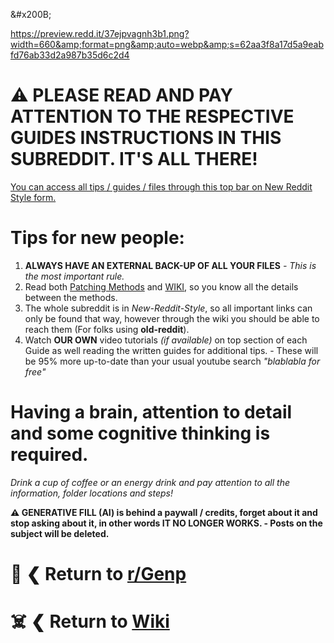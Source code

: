 &amp;#x200B;

https://preview.redd.it/37ejpvagnh3b1.png?width=660&amp;format=png&amp;auto=webp&amp;s=62aa3f8a17d5a9eabfd76ab33d2a987b35d6c2d4

# ⚠️ PLEASE READ AND PAY ATTENTION TO THE RESPECTIVE GUIDES INSTRUCTIONS IN THIS SUBREDDIT. IT'S ALL THERE!

[You can access all tips \/ guides \/ files through this top bar on New Reddit Style form.](https://preview.redd.it/m9teh0cfngjb1.png?width=1168&amp;format=png&amp;auto=webp&amp;s=dd10e278507fa712eb237507907f9304200eec52)

# Tips for new people:

1. **ALWAYS HAVE AN EXTERNAL BACK-UP OF ALL YOUR FILES** *- This is the most important rule.*
2. Read both [Patching Methods](https://www.reddit.com/r/GenP/wiki/index/#wiki_.1F4D6_.279C_patching_methods) and [WIKI](https://www.reddit.com/r/GenP/wiki/index/), so you know all the details between the methods.
3. The whole subreddit is in *New-Reddit-Style*, so all important links can only be found that way, however through the wiki you should be able to reach them (For folks using **old-reddit**).
4. Watch **OUR OWN** video tutorials *(if available)* on top section of each Guide as well reading the written guides for additional tips. - These will be 95% more up-to-date than your usual youtube search *"blablabla for free"*

# Having a brain, attention to detail and some cognitive thinking is required.

*Drink a cup of coffee or an energy drink and pay attention to all the information, folder locations and steps!*

**⚠️ GENERATIVE FILL (AI) is behind a paywall / credits, forget about it and stop asking about it, in other words IT NO LONGER WORKS. - Posts on the subject will be deleted.**

# 🛟 ❮ Return to [r/Genp](https://www.reddit.com/r/GenP/)

# ☠️ ❮ Return to [Wiki](https://www.reddit.com/r/GenP/wiki/index/)